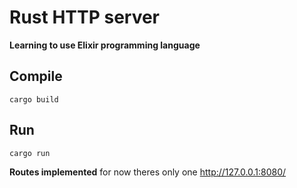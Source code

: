# Rust HTTP server

**Learning to use Elixir programming language**

## Compile
```terminal
cargo build
```
## Run
```terminal
cargo run

```
**Routes implemented**
for now theres only one
http://127.0.0.1:8080/